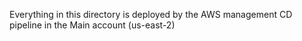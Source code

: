 Everything in this directory is deployed by the AWS management CD pipeline in the Main account (us-east-2)
